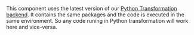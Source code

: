 This component uses the latest version of our [Python Transformation backend](https://help.keboola.com/transformations/python/#environment).
It contains the same packages and the code is executed in the same environment. So any code runing in Python transformation will work here and vice-versa.
